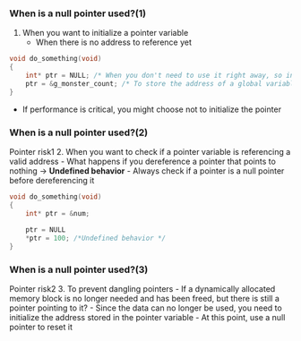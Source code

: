 ### When is a null pointer used?(1)
1. When you want to initialize a pointer variable
    - When there is no address to reference yet
```c
void do_something(void)
{
    int* ptr = NULL; /* When you don't need to use it right away, so initialize it with a null pointer */
    ptr = &g_monster_count; /* To store the address of a global variable */
}
```
- If performance is critical, you might choose not to initialize the pointer



### When is a null pointer used?(2)
Pointer risk1
2. When you want to check if a pointer variable is referencing a valid address
    - What happens if you dereference a pointer that points to nothing
        -> **Undefined behavior**
    - Always check if a pointer is a null pointer before dereferencing it
```c
void do_something(void)
{
    int* ptr = &num;
   
    ptr = NULL
    *ptr = 100; /*Undefined behavior */
}
```



### When is a null pointer used?(3)
Pointer risk2
3. To prevent dangling pointers
    - If a dynamically allocated memory block is no longer needed and has been freed, but there is still a pointer pointing to it?
    - Since the data can no longer be used, you need to initialize the address stored in the pointer variable
    - At this point, use a null pointer to reset it